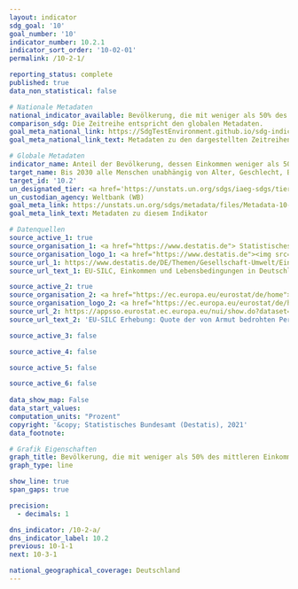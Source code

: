 ```yaml
---
layout: indicator    
sdg_goal: '10'    
goal_number: '10'    
indicator_number: 10.2.1    
indicator_sort_order: '10-02-01'    
permalink: /10-2-1/    

reporting_status: complete    
published: true    
data_non_statistical: false    

# Nationale Metadaten    
national_indicator_available: Bevölkerung, die mit weniger als 50% des mittleren Einkommens lebt    
comparison_sdg: Die Zeitreihe entspricht den globalen Metadaten.    
goal_meta_national_link: https://SdgTestEnvironment.github.io/sdg-indicators/public/MetaDe/10.2.1.pdf    
goal_meta_national_link_text: Metadaten zu den dargestellten Zeitreihen    

# Globale Metadaten    
indicator_name: Anteil der Bevölkerung, dessen Einkommen weniger als 50 Prozent des Medians beträgt, nach Geschlecht, Alter und Menschen mit Behinderungen    
target_name: Bis 2030 alle Menschen unabhängig von Alter, Geschlecht, Behinderung, „Rasse“, Ethnizität, Herkunft, Religion oder wirtschaftlichem oder sonstigem Status zu Selbstbestimmung befähigen und ihre soziale, wirtschaftliche und politische Inklusion fördern    
target_id: '10.2'    
un_designated_tier: <a href='https://unstats.un.org/sdgs/iaeg-sdgs/tier-classification/' title='Klicken Sie hier um weitere Informationen zur UN-Tier-Klassifikation zu erhalten.'  target='_blank'>Tier II</a>    
un_custodian_agency: Weltbank (WB)    
goal_meta_link: https://unstats.un.org/sdgs/metadata/files/Metadata-10-02-01.pdf    
goal_meta_link_text: Metadaten zu diesem Indikator        

# Datenquellen
source_active_1: true
source_organisation_1: <a href="https://www.destatis.de"> Statistisches Bundesamt (Destatis) </a>
source_organisation_logo_1: <a href="https://www.destatis.de"><img src="https://g205sdgs.github.io/sdg-indicators/public/OrgImgDe/destatis.png" alt="Logo destatis" style="height:60px; width:148px"/></a>
source_url_1: https://www.destatis.de/DE/Themen/Gesellschaft-Umwelt/Einkommen-Konsum-Lebensbedingungen/Lebensbedingungen-Armutsgefaehrdung/_inhalt.html#sprg233586
source_url_text_1: EU-SILC, Einkommen und Lebensbedingungen in Deutschland und der Europäischen Union – Fachserie 15, Reihe 3

source_active_2: true
source_organisation_2: <a href="https://ec.europa.eu/eurostat/de/home"> Statisches Amt der Europäischen Union (Eurostat) </a>
source_organisation_logo_2: <a href="https://ec.europa.eu/eurostat/de/home"><img src="https://g205sdgs.github.io/sdg-indicators/public/OrgImgDe/eurostat.png" alt="Logo eurostat" style="height:60px; width:148px"/></a>
source_url_2: https://appsso.eurostat.ec.europa.eu/nui/show.do?dataset=ilc_li02&lang=de
source_url_text_2: 'EU-SILC Erhebung: Quote der von Armut bedrohten Personen nach Armutsgefährdungsgrenze - Eurostat Tabelle [ilc_li02]'

source_active_3: false

source_active_4: false

source_active_5: false

source_active_6: false
    
data_show_map: False    
data_start_values:     
computation_units: "Prozent"    
copyright: '&copy; Statistisches Bundesamt (Destatis), 2021'    
data_footnote:     

# Grafik Eigenschaften    
graph_title: Bevölkerung, die mit weniger als 50% des mittleren Einkommens lebt    
graph_type: line    

show_line: true
span_gaps: true

precision:
  - decimals: 1    

dns_indicator: /10-2-a/
dns_indicator_label: 10.2
previous: 10-1-1    
next: 10-3-1    

national_geographical_coverage: Deutschland    
---
```


<span></span>